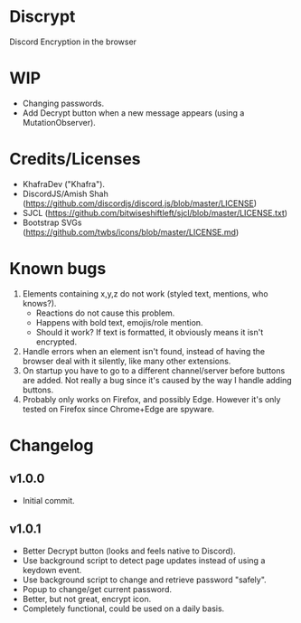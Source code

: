 # Discrypt
 Discord Encryption in the browser

# WIP
* Changing passwords.
* Add Decrypt button when a new message appears (using a MutationObserver).

# Credits/Licenses
* KhafraDev ("Khafra").
* DiscordJS/Amish Shah (https://github.com/discordjs/discord.js/blob/master/LICENSE)
* SJCL (https://github.com/bitwiseshiftleft/sjcl/blob/master/LICENSE.txt)
* Bootstrap SVGs (https://github.com/twbs/icons/blob/master/LICENSE.md)

# Known bugs
1. Elements containing x,y,z do not work (styled text, mentions, who knows?).
    * Reactions do not cause this problem.
    * Happens with bold text, emojis/role mention. 
    * Should it work? If text is formatted, it obviously means it isn't encrypted.
2. Handle errors when an element isn't found, instead of having the browser deal with it silently, like many other extensions. 
3. On startup you have to go to a different channel/server before buttons are added. Not really a bug since it's caused by the way I handle adding buttons.
4. Probably only works on Firefox, and possibly Edge. However it's only tested on Firefox since Chrome+Edge are spyware. 

# Changelog
## v1.0.0
* Initial commit.

## v1.0.1
* Better Decrypt button (looks and feels native to Discord).
* Use background script to detect page updates instead of using a keydown event.
* Use background script to change and retrieve password "safely". 
* Popup to change/get current password. 
* Better, but not great, encrypt icon.
* Completely functional, could be used on a daily basis.  
